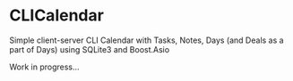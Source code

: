 # CLICalendar
Simple client-server CLI Calendar with Tasks, Notes, Days (and Deals as a part of Days) using SQLite3 and Boost.Asio

Work in progress...
